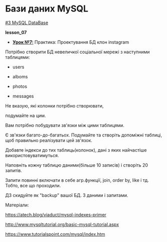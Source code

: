 # Бази даних MySQL
[#3 MySQL DataBase](https://github.com/AnD-FLuX/3_MySQL)

**lesson_07**

* **[Урок №7:](https://github.com/AnD-FLuX/3_MySQL/tree/mysql_lesson_07)**
Практика: Проектування БД клон instagram

Потрібно створити БД невеличкої соціальної мережі з наступними таблицями:

- users

- alboms

- photos

- messages

Не вказую, які колонки потрібно створювати, 

подумайте на цим. 

Вам потрібно побудувати зв'язки між цими таблицями.

Є зв'язки багато-до-багатьох. Подумайте та створіть допоміжні таблиці, щоб правильно реалізувати цей зв'язок.

Добавте індекси до тих таблиць(колонок), дані з яких найчастіше використовуватимуться.



Наповніть кожну таблицю даними(більше 10 записів) і створіть 20 запитів.

Запити повинні включати в себе агр.функції, join, order by, like і тд. Тобто, все що проходили.



ДЗ скидуйте як "backup" вашої БД. З даними і запитами.

Матеріали:

https://atech.blog/viaduct/mysql-indexes-primer

http://www.mysqltutorial.org/basic-mysql-tutorial.aspx

https://www.tutorialspoint.com/mysql/index.htm